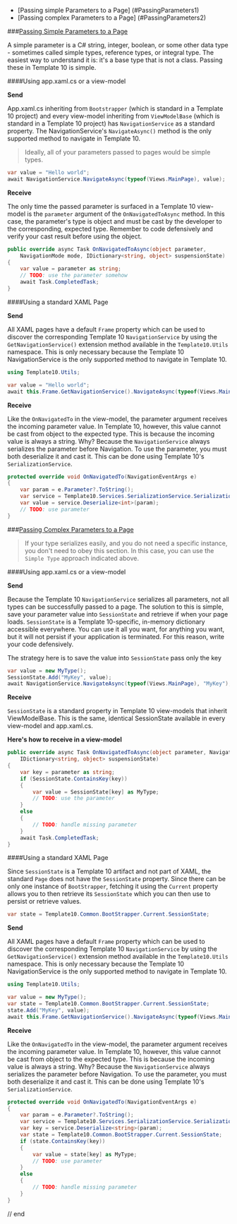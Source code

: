 * [Passing simple Parameters to a Page] (#PassingParameters1) 
* [Passing complex Parameters to a Page] (#PassingParameters2) 

###[Passing Simple Parameters to a Page](PassingParameters1)

A simple parameter is a C# string, integer, boolean, or some other data type - sometimes called simple types, reference types, or integral type. The easiest way to understand it is: it's a base type that is not a class. Passing these in Template 10 is simple. 

####Using app.xaml.cs or a view-model

**Send**

App.xaml.cs inheriting from `Bootstrapper` (which is standard in a Template 10 project) and every view-model inheriting from `ViewModelBase` (which is standard in a Template 10 project) has `NavigationService` as a standard property. The NavigationService's `NavigateAsync()` method is the only supported method to navigate in Template 10.  

> Ideally, all of your parameters passed to pages would be simple types.

````csharp
var value = "Hello world";
await NavigationService.NavigateAsync(typeof(Views.MainPage), value);
````

**Receive**

The only time the passed parameter is surfaced in a Template 10 view-model is the `parameter` argument of the `OnNavigatedToAsync` method. In this case, the parameter's type is object and must be cast by the developer to the corresponding, expected type. Remember to code defensively and verify your cast result before using the object.  

````csharp
public override async Task OnNavigatedToAsync(object parameter, 
    NavigationMode mode, IDictionary<string, object> suspensionState)
{
    var value = parameter as string;
    // TODO: use the parameter somehow
    await Task.CompletedTask;
}
````

####Using a standard XAML Page

**Send**

All XAML pages have a default `Frame` property which can be used to discover the corresponding Template 10 `NavigationService` by using the `GetNavigationService()` extension method available in the `Template10.Utils` namespace. This is only necessary because the Template 10 NavigationService is the only supported method to navigate in Template 10.  

````csharp
using Template10.Utils;

var value = "Hello world";
await this.Frame.GetNavigationService().NavigateAsync(typeof(Views.MainPage), value);
````

**Receive**

Like the `OnNavigatedTo` in the view-model, the parameter argument receives the incoming parameter value. In Template 10, however, this value cannot be cast from object to the expected type. This is because the incoming value is always a string. Why? Because the `NavigationService` always serializes the parameter before Navigation. To use the parameter, you must both deserialize it and cast it. This can be done using Template 10's `SerializationService`. 

````csharp
protected override void OnNavigatedTo(NavigationEventArgs e)
{
    var param = e.Parameter?.ToString();
    var service = Template10.Services.SerializationService.SerializationService.Json;
    var value = service.Deserialize<int>(param);
    // TODO: use parameter
}
````

###[Passing Complex Parameters to a Page](PassingParameters2)

> If your type serializes easily, and you do not need a specific instance, you don't need to obey this section. In this case, you can use the `Simple Type` approach indicated above.

####Using app.xaml.cs or a view-model

**Send**

Because the Template 10 `NavigationService` serializes all parameters, not all types can be successfully passed to a page. The solution to this is simple, save your parameter value into `SessionState` and retrieve if when your page loads. `SessionState` is a Template 10-specific, in-memory dictionary accessible everywhere. You can use it all you want, for anything you want, but it will not persist if your application is terminated. For this reason, write your code defensively.

The strategy here is to save the value into `SessionState` pass only the key

````csharp
var value = new MyType();
SessionState.Add("MyKey", value);
await NavigationService.NavigateAsync(typeof(Views.MainPage), "MyKey");
````

**Receive**

`SessionState` is a standard property in Template 10 view-models that inherit ViewModelBase. This is the same, identical SessionState available in every view-model and app.xaml.cs. 

**Here's how to receive in a view-model**

````csharp
public override async Task OnNavigatedToAsync(object parameter, NavigationMode mode, 
    IDictionary<string, object> suspensionState)
{
    var key = parameter as string;
    if (SessionState.ContainsKey(key))
    {
        var value = SessionState[key] as MyType;
        // TODO: use the parameter
    }
    else
    {
        // TODO: handle missing parameter
    }
    await Task.CompletedTask;
}
````

####Using a standard XAML Page

Since `SessionState` is a Template 10 artifact and not part of XAML, the standard `Page` does not have the `SessionState` property. Since there can be only one instance of `BootStrapper`, fetching it using the `Current` property allows you to then retrieve its `SessionState` which you can then use to persist or retrieve values.

````csharp
var state = Template10.Common.BootStrapper.Current.SessionState;

````

**Send**

All XAML pages have a default `Frame` property which can be used to discover the corresponding Template 10 `NavigationService` by using the `GetNavigationService()` extension method available in the `Template10.Utils` namespace. This is only necessary because the Template 10 NavigationService is the only supported method to navigate in Template 10.  

````csharp
using Template10.Utils;

var value = new MyType();
var state = Template10.Common.BootStrapper.Current.SessionState;
state.Add("MyKey", value);
await this.Frame.GetNavigationService().NavigateAsync(typeof(Views.MainPage), "MyKey");
````

**Receive**

Like the `OnNavigatedTo` in the view-model, the parameter argument receives the incoming parameter value. In Template 10, however, this value cannot be cast from object to the expected type. This is because the incoming value is always a string. Why? Because the `NavigationService` always serializes the parameter before Navigation. To use the parameter, you must both deserialize it and cast it. This can be done using Template 10's `SerializationService`. 

````csharp
protected override void OnNavigatedTo(NavigationEventArgs e)
{
    var param = e.Parameter?.ToString();
    var service = Template10.Services.SerializationService.SerializationService.Json;
    var key = service.Deserialize<string>(param);
    var state = Template10.Common.BootStrapper.Current.SessionState;
    if (state.ContainsKey(key))
    {
        var value = state[key] as MyType;
        // TODO: use parameter
    }
    else
    {
        // TODO: handle missing parameter
    }
}
````

// end
